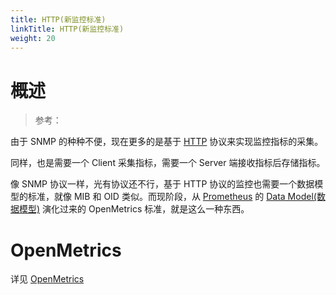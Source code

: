 ```yaml
---
title: HTTP(新监控标准)
linkTitle: HTTP(新监控标准)
weight: 20
---
```


# 概述

> 参考：
>

由于 SNMP 的种种不便，现在更多的是基于 [HTTP](/docs/4.数据通信/Protocol/HTTP/HTTP.md) 协议来实现监控指标的采集。

同样，也是需要一个 Client 采集指标，需要一个 Server 端接收指标后存储指标。

像 SNMP 协议一样，光有协议还不行，基于 HTTP 协议的监控也需要一个数据模型的标准，就像 MIB 和 OID 类似。而现阶段，从 [Prometheus](/docs/6.可观测性/Metrics/Prometheus/Prometheus.md) 的 [Data Model(数据模型)](/docs/6.可观测性/Metrics/Prometheus/Storage/Data%20Model(数据模型).md) 演化过来的 OpenMetrics 标准，就是这么一种东西。

# OpenMetrics

详见 [OpenMetrics](/docs/6.可观测性/Metrics/监控系统概述/OpenMetrics.md)
